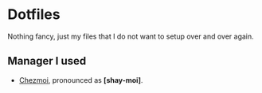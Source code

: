 # Dotfiles

Nothing fancy, just my files that I do not want to setup over and over again.

## Manager I used

- [Chezmoi](https://www.chezmoi.io/), pronounced as **[shay-moi]**.
